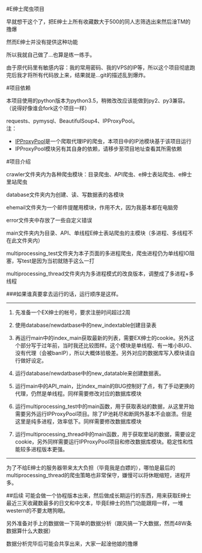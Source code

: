 #E绅士爬虫项目

早就想干这个了，把E绅士上所有收藏数大于500的同人志筛选出来然后淦TM的撸爆

然而E绅士并没有提供这种功能

所以我就自己做了...也算是练一练手。

由于原代码里有敏感内容：我的常用密码、我的VPS的IP等，所以这个项目彻底跑完后我才将所有代码放上来，结果就是...git的描述乱到爆炸。

#项目依赖

本项目使用的python版本为python3.5，稍微改改应该能做到py2、py3兼容。（说得好像谁会fork这个项目一样）

requests、pymysql、BeautifulSoup4、IPProxyPool。  
注：

* [IPProxyPool](https://github.com/qiyeboy/IPProxyPool)是一个爬取代理IP的爬虫，本项目中的IP池模块基于该项目运行
* IPProxyPool模块另有其自身的依赖，请移步至项目地址查看其所需依赖

#项目介绍

crawler文件夹内为各种爬虫模块：目录爬虫、API爬虫、e绅士表站爬虫、e绅士里站爬虫

database文件夹内为创建、读、写数据表的各模块

ehemail文件夹为一个邮件提醒用模块，作用不大，因为我基本都在电脑旁

error文件夹中存放了一些自定义错误

main文件夹内为目录、API、单线程E绅士表站爬虫的主模块（多进程、多线程不在此文件夹内）

multiprocessing_test文件夹为本子页面的多进程爬虫，爬虫进程仍为单线程IO阻塞，写test是因为当初就随手这么一打

multiprocessing_thread文件夹内为多进程模式的改良版本，调整成了多进程+多线程

###如果谁真要拿去运行的话，运行顺序是这样。
___
1. 先准备一个EX绅士的帐号，要求注册时间超过2周

2. 使用database/newdatbase中的new_indextable创建目录表

3. 再运行main中的index_main获取最新的列表，需要EX绅士的cookie。另外这个部分写于过年前，当时我还比较图样。这个模块是单线程、有一堆小BUG、没有代理（会被banIP），所以大概体验极差。另外对应的数据库写入模块请自行做好设定。

4. 运行database/newdatbase中的new_datatable来创建数据表。

5. 运行main中的API_main，比index_main的BUG控制好了点，有了手动更换的代理，仍然是单线程。同样需要修改对应的数据库模块

6. 运行multiprocessing_test中的main函数，用于获取表站的数据，从这里开始需要另外运行IPProxyPool项目。除了IP池耗尽和断网外基本不会崩溃。但是这里是纯多进程，效率低下。同样需要修改数据库模块

7. 运行multiprocessing_thread中的main函数，用于获取里站的数据，需要设定cookie，另外同样需要运行IPProxyPool项目和修改数据库模块。稳定性和性能较多进程版本更强。
___
为了不给E绅士的服务器带来太大负担（毕竟我是白嫖的），哪怕是最后的multiprocessing_thread的爬虫策略也非常保守，嫌慢可以将休眠缩短，进程开多。



##后续
可能会做一个协程版本出来，然后做成长期运行的东西，用来获取E绅士最近三天收藏数最多的日文和中文本，毕竟E绅士的热门功能跟翔一样，一堆western的不要太瞎狗眼。


另外准备对手上的数据做一下简单的数据分析（跟风搞一下大数据，然而48W条数据算什么大数据）

数据分析完毕后可能会共享出来，大家一起淦他娘的撸爆
